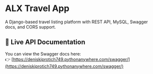 # ALX Travel App

A Django-based travel listing platform with REST API, MySQL, Swagger docs, and CORS support.

## 🚀 Live API Documentation

You can view the Swagger docs here:  
👉 [https://deniskiprotich749.pythonanywhere.com/swagger/](https://deniskiprotich749.pythonanywhere.com/swagger/)
